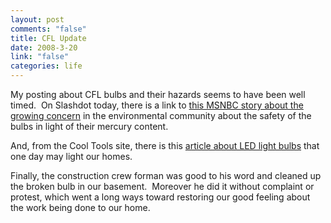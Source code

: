 ```yaml
--- 
layout: post
comments: "false"
title: CFL Update
date: 2008-3-20
link: "false"
categories: life
---
```

My posting about CFL bulbs and their hazards seems to have been well timed.  On Slashdot today, there is a link to <a href="http://www.msnbc.msn.com/id/23694819/" title="Shining a light on fluorescent bulbs">this MSNBC story about the growing concern</a> in the environmental community about the safety of the bulbs in light of their mercury content.

And, from the Cool Tools site, there is this <a href="http://www.kk.org/cooltools/archives/002704.php" title="Lemnis Pharox LED Bulb">article about LED light bulbs</a> that one day may light our homes.

Finally, the construction crew forman was good to his word and cleaned up the broken bulb in our basement.  Moreover he did it without complaint or protest, which went a long ways toward restoring our good feeling about the work being done to our home.
